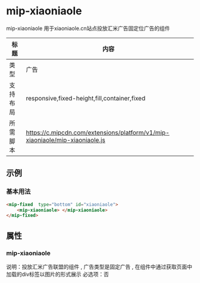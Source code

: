 # mip-xiaoniaole

mip-xiaoniaole 用于xiaoniaole.cn站点投放汇米广告固定位广告的组件

标题|内容
----|----
类型|广告
支持布局|responsive,fixed-height,fill,container,fixed
所需脚本|https://c.mipcdn.com/extensions/platform/v1/mip-xiaoniaole/mip-xiaoniaole.js

## 示例

### 基本用法
```html
<mip-fixed  type="bottom" id="xiaoniaole">
	<mip-xiaoniaole> </mip-xiaoniaole>
</mip-fixed>
```


## 属性

### mip-xiaoniaole

说明：投放汇米广告联盟的组件 , 广告类型是固定广告 , 在组件中通过获取页面中加载的div标签以图片的形式展示
必选项：否